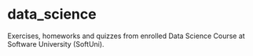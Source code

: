 # data_science

Exercises, homeworks and quizzes from enrolled Data Science Course at Software University (SoftUni).
